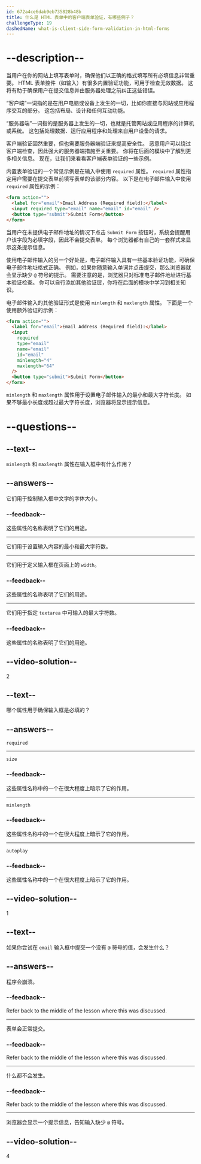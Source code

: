 ```yaml
---
id: 672a4ce6dab9eb735828b48b
title: 什么是 HTML 表单中的客户端表单验证，有哪些例子？
challengeType: 19
dashedName: what-is-client-side-form-validation-in-html-forms
---
```


# --description--

当用户在你的网站上填写表单时，确保他们以正确的格式填写所有必填信息非常重要。 HTML 表单控件（如输入）有很多内置验证功能，可用于检查无效数据。 这将有助于确保用户在提交信息并由服务器处理之前纠正这些错误。

“客户端”一词指的是在用户电脑或设备上发生的一切，比如你直接与网站或应用程序交互的部分。 这包括布局、设计和任何互动功能。

“服务器端”一词指的是服务器上发生的一切，也就是托管网站或应用程序的计算机或系统。 这包括处理数据、运行应用程序和处理来自用户设备的请求。

客户端验证固然重要，但也需要服务器端验证来提高安全性。 恶意用户可以绕过客户端检查，因此强大的服务器端措施至关重要。 你将在后面的模块中了解到更多相关信息。 现在，让我们来看看客户端表单验证的一些示例。

内置表单验证的一个常见示例是在输入中使用 `required` 属性。 `required` 属性指定用户需要在提交表单前填写表单的该部分内容。 以下是在电子邮件输入中使用 `required` 属性的示例：

```html
<form action="">
  <label for="email">Email Address (Required field):</label>
  <input required type="email" name="email" id="email" />
  <button type="submit">Submit Form</button>
</form>
```

当用户在未提供电子邮件地址的情况下点击 `Submit Form` 按钮时，系统会提醒用户该字段为必填字段，因此不会提交表单。 每个浏览器都有自己的一套样式来显示这条提示信息。

使用电子邮件输入的另一个好处是，电子邮件输入具有一些基本验证功能，可确保电子邮件地址格式正确。 例如，如果你随意输入单词并点击提交，那么浏览器就会显示缺少 `@` 符号的提示。 需要注意的是，浏览器只对标准电子邮件地址进行基本验证检查。 你可以自行添加其他验证层，你将在后面的模块中学习到相关知识。

电子邮件输入的其他验证形式是使用 `minlength` 和 `maxlength` 属性。 下面是一个使用额外验证的示例：

```html
<form action="">
  <label for="email">Email Address (Required field):</label>
  <input
    required
    type="email"
    name="email"
    id="email"
    minlength="4"
    maxlength="64"
  />
  <button type="submit">Submit Form</button>
</form>
```

`minlength` 和 `maxlength` 属性用于设置电子邮件输入的最小和最大字符长度。 如果不够最小长度或超过最大字符长度，浏览器将显示提示信息。

# --questions--

## --text--

`minlength` 和 `maxlength` 属性在输入框中有什么作用？

## --answers--

它们用于控制输入框中文字的字体大小。

### --feedback--

这些属性的名称表明了它们的用途。

---

它们用于设置输入内容的最小和最大字符数。

---

它们用于定义输入框在页面上的 `width`。

### --feedback--

这些属性的名称表明了它们的用途。

---

它们用于指定 `textarea` 中可输入的最大字符数。

### --feedback--

这些属性的名称表明了它们的用途。

## --video-solution--

2

## --text--

哪个属性用于确保输入框是必填的？

## --answers--

`required`

---

`size`

### --feedback--

这些属性名称中的一个在很大程度上暗示了它的作用。

---

`minlength`

### --feedback--

这些属性名称中的一个在很大程度上暗示了它的作用。

---

`autoplay`

### --feedback--

这些属性名称中的一个在很大程度上暗示了它的作用。

## --video-solution--

1

## --text--

如果你尝试在 `email` 输入框中提交一个没有 `@` 符号的值，会发生什么？

## --answers--

程序会崩溃。

### --feedback--

Refer back to the middle of the lesson where this was discussed.

---

表单会正常提交。

### --feedback--

Refer back to the middle of the lesson where this was discussed.

---

什么都不会发生。

### --feedback--

Refer back to the middle of the lesson where this was discussed.

---

浏览器会显示一个提示信息，告知输入缺少 `@` 符号。

## --video-solution--

4
